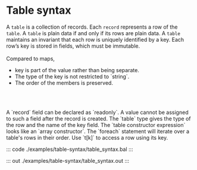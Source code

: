 # Table syntax

A `table` is a collection of records. Each `record` represents a row of the `table`.
A `table` is plain data if and only if its rows are plain data. A `table` maintains an invariant
that each row is uniquely identified by a key. Each row’s key is stored in fields, which
must be immutable. <br/><br/>
Compared to maps,
<ul>
<li>key is part of the value rather than being separate.</li>
<li>The type of the key is not restricted to `string`.</li>
<li>The order of the members is preserved.</li>
</ul>
<br/><br/>
<p>A `record` field can be declared as `readonly`. A value cannot be assigned to such a field
after the record is created. The `table` type gives the type of the row and the name of the key field.
The `table constructor expression` looks like an `array constructor`. The `foreach` statement will
iterate over a table's rows in their order. Use `t[k]` to access a row using its key.</p>


::: code ./examples/table-syntax/table_syntax.bal :::

::: out ./examples/table-syntax/table_syntax.out :::